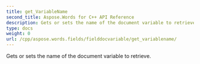 ```yaml
---
title: get_VariableName
second_title: Aspose.Words for C++ API Reference
description: Gets or sets the name of the document variable to retrieve. 
type: docs
weight: 0
url: /cpp/aspose.words.fields/fielddocvariable/get_variablename/
---
```


Gets or sets the name of the document variable to retrieve. 

